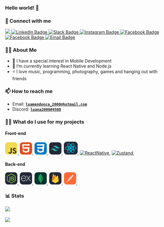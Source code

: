 <!-- LINK TO PROFILES https://github.com/durgeshsamariya/awesome-github-profile-readme-templates -->

<!-- LINK TO BUTTONS_1 https://dev.to/envoy_/150-badges-for-github-pnk?msclkid=6d81ccf1aeee11ec86763850e8306c32 -->

<!-- LINK TO BUTTONS_2 https://github.com/devicons/devicon/tree/master/icons -->

<!-- LINK TO BUTTONS_3 https://github.com/tandpfun/skill-icons/tree/main/icons -->

<!-- LINK TO EMOJIS https://github.com/ikatyang/emoji-cheat-sheet/blob/master/README.md?msclkid=6b85705daf3e11ecac4572c7f8e81b0d#animals--nature -->

### Hello world! 👋

<h3> 🤝 Connect with me</h3>
<a href="https://discord.com/users/688143629432258592">
  <img src="https://img.shields.io/badge/Discord-white?style=for-the-badge&logo=discord">
 </a>
<a href="https://www.linkedin.com/in/luamendonca22">
  <img src="https://img.shields.io/badge/LinkedIn-2554da?style=for-the-badge&logo=linkedin&logoColor=white" alt="LinkedIn Badge"/>
</a>
<a href="https://slack.com/app_redirect?channel=U02H9918P2A">
  <img src="https://img.shields.io/badge/Slack-4A154B?style=for-the-badge&logo=slack&logoColor=white" alt="Slack Badge"/>
</a>
<a href="https://instagram.com/luamendonca22">
  <img src="https://img.shields.io/badge/Instagram-E4405F?style=for-the-badge&logo=instagram&logoColor=white" alt="Instagram Badge"/>
</a>
<a href="https://www.facebook.com/LuanaMendonca00">
  <img src="https://img.shields.io/badge/Facebook-1877F2?style=for-the-badge&logo=facebook&logoColor=white" alt="Facebook Badge"/>
</a>
<a href="https://open.spotify.com/user/11153684721?si=40e260d1e9cc44d3">
  <img src="https://img.shields.io/badge/Spotify-1ED760?&style=for-the-badge&logo=spotify&logoColor=white" alt="Facebook Badge"/>
</a>
<a href="mailto:luamendonca_2000@hotmail.com">
  <img src="https://img.shields.io/badge/Email-D14836?style=for-the-badge&logo=gmail&logoColor=white" alt="Email Badge"/>
</a>

  ### :woman_technologist: About Me

  - 👀 I have a special interest in Mobile Development<br>
  - 🌱 I’m currently learning React Native and Node.js<br>
  - ⚡ I love music, programming, photography, games and hanging out with friends
  
   ### 📫 How to reach me
   - Email: [**`luamendonca_2000@hotmail.com`**](mailto:luamendonca_2000@hotmail.com)
   - Discord: [**`luana2000#4508`**](https://discord.com/users/688143629432258592)
  
  ### 👩‍🔧 What do I use for my projects

<h4>Front-end</h4>

<div>
  <a href="https://developer.mozilla.org/pt-BR/docs/Web/JavaScript"><img src="https://github.com/tandpfun/skill-icons/blob/main/icons/JavaScript.svg" title="JavaScript" alt="JavaScript" width="40" height="40"/>&nbsp;</a>
  <a href="https://developer.mozilla.org/pt-BR/docs/Web/HTML"><img src="https://github.com/tandpfun/skill-icons/blob/main/icons/HTML.svg" title="HTML5" alt="HTML" width="40" height="40"/>&nbsp;</a>
  <a href="https://developer.mozilla.org/pt-BR/docs/Web/CSS"><img src="https://github.com/tandpfun/skill-icons/blob/main/icons/CSS.svg" title="CSS3" alt="CSS" width="40" height="40"/>&nbsp;</a>
  <a href="https://tailwindcss.com/"><img src="https://github.com/tandpfun/skill-icons/blob/main/icons/TailwindCSS-Dark.svg" title="TailwindCSS" alt="TailwindCSS" width="40" height="40"/>&nbsp;</a>
  <a href="https://react.dev/"><img src="https://github.com/tandpfun/skill-icons/blob/main/icons/React-Dark.svg" title="React.js" alt="React.js" width="45" height="42"/>&nbsp;</a>
  <a href="https://reactnative.dev/"><img src="https://github.com/luamendonca22/luamendonca22/blob/main/assets/react-native-seeklogo.com.svg" title="React Native" alt="ReactNative" width="45" height="42"/>&nbsp;</a>
  <a href="https://zustand-demo.pmnd.rs/"><img src="https://github.com/luamendonca22/luamendonca22/blob/main/assets/zustand.png" title="Zustand" alt="Zustand" height="45"/>&nbsp;</a>
</div>

<h4>Back-end</h4>

<div>
      <a href="https://nodejs.org/en"><img src="https://github.com/tandpfun/skill-icons/blob/main/icons/NodeJS-Dark.svg" title="NodeJS" **alt="NodeJS" width="40" height="40"/>&nbsp;</a>
      <a href="https://expressjs.com/"><img src="https://github.com/tandpfun/skill-icons/blob/main/icons/ExpressJS-Dark.svg" title="ExpressJS" **alt="ExpressJS" width="40" height="40"/>&nbsp;</a>
      <a href="https://www.mongodb.com/"><img src="https://github.com/tandpfun/skill-icons/blob/main/icons/MongoDB.svg" title="MongoDB" **alt="MongoDB" width="40" height="40"/>&nbsp;</a>
      <a href="https://firebase.google.com/"><img src="https://github.com/tandpfun/skill-icons/blob/main/icons/Firebase-Dark.svg" title="Firebase" **alt="Firebase" width="40" height="40"/>&nbsp;</a>
      <a href="https://www.postman.com/"><img src="https://github.com/tandpfun/skill-icons/blob/main/icons/Postman.svg" title="Postman" **alt="Postman" width="40" height="40"/>&nbsp;</a>
</div>


### 📊 Stats
<div>
  <div>
    <a title="GitHub Stats">
    <img height=150 align="center" src="https://github-readme-stats.vercel.app/api/top-langs/?username=luamendonca22&langs_count=7&show_icons=true&layout=compact&theme=react">
  </div>
  <br>
  <div>
    <a title = "Github Stats">
    <img height=150 align="center" src="https://github-readme-stats.vercel.app/api?username=luamendonca22&show_icons=true&count_private=true&theme=react">
  </div>
</div>
